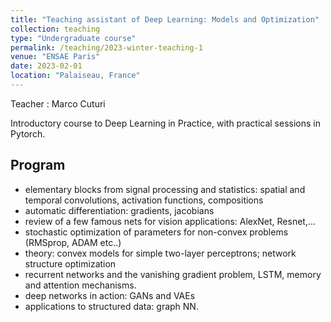 ```yaml
---
title: "Teaching assistant of Deep Learning: Models and Optimization"
collection: teaching
type: "Undergraduate course"
permalink: /teaching/2023-winter-teaching-1
venue: "ENSAE Paris"
date: 2023-02-01
location: "Palaiseau, France"
---
```

Teacher : Marco Cuturi

Introductory course to Deep Learning in Practice, with practical sessions in Pytorch.

## Program
- elementary blocks from signal processing and statistics: spatial and temporal convolutions, activation functions, compositions
- automatic differentiation: gradients, jacobians
- review of a few famous nets for vision applications: AlexNet, Resnet,...
- stochastic optimization of parameters for non-convex problems (RMSprop, ADAM etc..)
- theory: convex models for simple two-layer perceptrons; network structure optimization 
- recurrent networks and the vanishing gradient problem, LSTM, memory and attention mechanisms.
- deep networks in action: GANs and VAEs
- applications to structured data: graph NN. 
